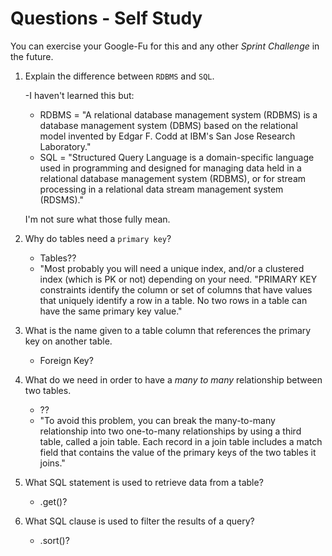 # Questions - Self Study

You can exercise your Google-Fu for this and any other _Sprint Challenge_ in the future.

1.  Explain the difference between `RDBMS` and `SQL`.
    
    -I haven't learned this but:
    - RDBMS = "A relational database management system (RDBMS) is a database management system (DBMS) based on the relational model invented by Edgar F. Codd at IBM's San Jose Research Laboratory."
    - SQL = "Structured Query Language is a domain-specific language used in programming and designed for managing data held in a relational database management system (RDBMS), or for stream processing in a relational data stream management system (RDSMS)."

    I'm not sure what those fully mean.


1.  Why do tables need a `primary key`?
    
    - Tables?? 
    - "Most probably you will need a unique index, and/or a clustered index (which is PK or not) depending on your need. "PRIMARY KEY constraints identify the column or set of columns that have values that uniquely identify a row in a table. No two rows in a table can have the same primary key value."

1.  What is the name given to a table column that references the primary key
    on another table.

    - Foreign Key?


1.  What do we need in order to have a _many to many_ relationship between two
    tables.
    - ??
    - "To avoid this problem, you can break the many-to-many relationship into two one-to-many relationships by using a third table, called a join table. Each record in a join table includes a match field that contains the value of the primary keys of the two tables it joins."


1.  What SQL statement is used to retrieve data from a table?
    - .get()?

1.  What SQL clause is used to filter the results of a query?
    - .sort()?
